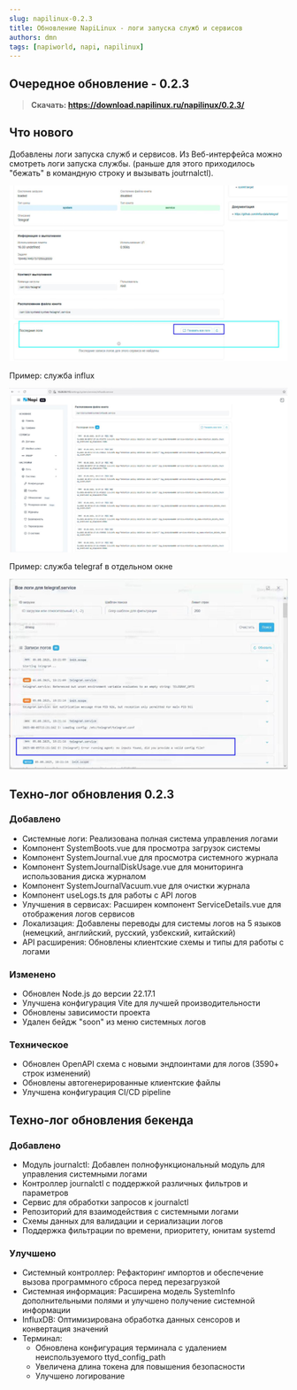 ```yaml
---
slug: napilinux-0.2.3
title: Обновление NapiLinux - логи запуска служб и сервисов
authors: dmn
tags: [napiworld, napi, napilinux]
---
```


## Очередное обновление - 0.2.3

>**Скачать: https://download.napilinux.ru/napilinux/0.2.3/**

## Что нового

Добавлены логи запуска служб и сервисов. Из Веб-интерфейса можно смотреть логи запуска службы. (раньше для этого приходилось "бежать" в командную строку и вызывать joutrnalctl).

![](img/napiservlogs.jpg)

Пример: служба influx

![](img/napiservlogs-influx.jpg)


Пример: служба telegraf в отдельном окне

![](img/napilogs.jpg)


## Техно-лог обновления 0.2.3

### Добавлено

- Системные логи: Реализована полная система управления логами
- Компонент SystemBoots.vue для просмотра загрузок системы
- Компонент SystemJournal.vue для просмотра системного журнала
- Компонент SystemJournalDiskUsage.vue для мониторинга использования диска журналом
- Компонент SystemJournalVacuum.vue для очистки журнала
- Компонент useLogs.ts для работы с API логов
- Улучшения в сервисах: Расширен компонент ServiceDetails.vue для отображения логов сервисов
- Локализация: Добавлены переводы для системы логов на 5 языков (немецкий, английский, русский, узбекский, китайский)
- API расширения: Обновлены клиентские схемы и типы для работы с логами

### Изменено

- Обновлен Node.js до версии 22.17.1
- Улучшена конфигурация Vite для лучшей производительности
- Обновлены зависимости проекта
- Удален бейдж "soon" из меню системных логов

### Техническое

- Обновлен OpenAPI схема с новыми эндпоинтами для логов (3590+ строк изменений)
- Обновлены автогенерированные клиентские файлы
- Улучшена конфигурация CI/CD pipeline

## Техно-лог обновления бекенда

### Добавлено

- Модуль journalctl: Добавлен полнофункциональный модуль для управления системными логами
- Контроллер journalctl с поддержкой различных фильтров и параметров
- Сервис для обработки запросов к journalctl
- Репозиторий для взаимодействия с системными логами
- Схемы данных для валидации и сериализации логов
- Поддержка фильтрации по времени, приоритету, юнитам systemd

### Улучшено

- Системный контроллер: Рефакторинг импортов и обеспечение вызова программного сброса перед перезагрузкой
- Системная информация: Расширена модель SystemInfo дополнительными полями и улучшено получение системной информации
- InfluxDB: Оптимизирована обработка данных сенсоров и конвертация значений
- Терминал:
  - Обновлена конфигурация терминала с удалением неиспользуемого ttyd_config_path
  - Увеличена длина токена для повышения безопасности
  - Улучшено логирование

